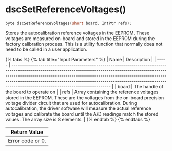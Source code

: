 # dscSetReferenceVoltages()

```c
byte dscSetReferenceVoltages(short board, IntPtr refs);
```

Stores the autocalibration reference voltages in the EEPROM. These voltages are measured on-board and stored in the EEPROM during the factory calibration process. This is a utility function that normally does not need to be called in a user application.

{% tabs %}
{% tab title="Input Parameters" %}
| Name  | Description                                                                                                                                                                                                                                                                                                                                                              |
| ----- | ------------------------------------------------------------------------------------------------------------------------------------------------------------------------------------------------------------------------------------------------------------------------------------------------------------------------------------------------------------------------ |
| board | The handle of the board to operate on                                                                                                                                                                                                                                                                                                                                    |
| refs  | Array containing the reference voltages stored in the EEPROM. These are the voltages from the on-board precision voltage divider circuit that are used for autocalibration. During autocalibration, the driver software will measure the actual reference voltages and calibrate the board until the A/D readings match the stored values. The array size is 8 elements. |
{% endtab %}
{% endtabs %}

| Return Value     |
| ---------------- |
| Error code or 0. |
